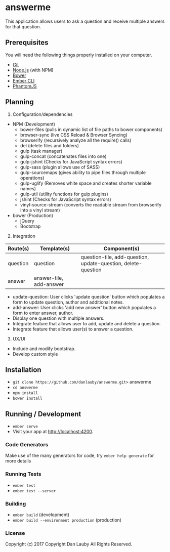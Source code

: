 # answerme

This application allows users to ask a question and receive multiple answers for that question.

## Prerequisites

You will need the following things properly installed on your computer.

* [Git](https://git-scm.com/)
* [Node.js](https://nodejs.org/) (with NPM)
* [Bower](https://bower.io/)
* [Ember CLI](https://ember-cli.com/)
* [PhantomJS](http://phantomjs.org/)

## Planning

1. Configuration/dependencies
  * NPM (Development)
    * bower-files (pulls in dynamic list of file paths to bower components)
    * browser-sync (live CSS Reload & Browser Syncing)
    * browserify (recursively analyze all the require() calls)
    * del (delete files and folders)
    * gulp (task manager)
    * gulp-concat (concatenates files into one)
    * gulp-jshint (Checks for JavaScript syntax errors)
    * gulp-sass (plugin allows use of SASS)
    * gulp-sourcemaps (gives ability to pipe files through multiple operations)
    * gulp-uglify (Removes white space and creates shorter variable names)
    * gulp-util (utility functions for gulp plugins)
    * jshint (Checks for JavaScript syntax errors)
    * vinyl-source-stream (converts the readable stream from browserify into a vinyl stream)
  * bower (Production)
    * jQuery
    * Bootstrap

 2. Integration

  |Route(s)|Template(s)|Component(s)|
  |--------|-----------|------------|
  |question|question|question-tile, add-question, update-question, delete-question|
  |answer|answer-tile, add-answer|

  * update-question: User clicks 'update question' button which populates a form to update question, author and additional notes.
  * add-answer: User clicks 'add new answer' button which populates a form to enter answer, author.
  * Display one question with multiple answers.
  * Integrate feature that allows user to add, update and delete a question.
  * Integrate feature that allows user(s) to answer a question.

3. UX/UI
  * Include and modify bootstrap.
  * Develop custom style


## Installation

* `git clone https://github.com/danlauby/answerme.git>` answerme
* `cd answerme`
* `npm install`
* `bower install`

## Running / Development

* `ember serve`
* Visit your app at [http://localhost:4200](http://localhost:4200).

### Code Generators

Make use of the many generators for code, try `ember help generate` for more details

### Running Tests

* `ember test`
* `ember test --server`

### Building

* `ember build` (development)
* `ember build --environment production` (production)

### License

Copyright (c) 2017 Copyright Dan Lauby All Rights Reserved.

